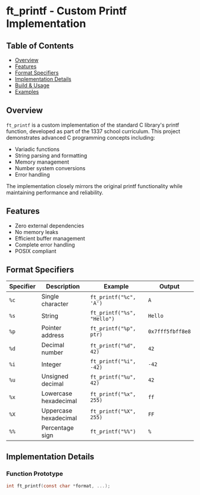 # ft_printf - Custom Printf Implementation

## Table of Contents
- [Overview](#overview)
- [Features](#features)
- [Format Specifiers](#format-specifiers)
- [Implementation Details](#implementation-details)
- [Build & Usage](#build--usage)
- [Examples](#examples)

## Overview

`ft_printf` is a custom implementation of the standard C library's printf function, developed as part of the 1337 school curriculum. This project demonstrates advanced C programming concepts including:

- Variadic functions
- String parsing and formatting
- Memory management
- Number system conversions
- Error handling

The implementation closely mirrors the original printf functionality while maintaining performance and reliability.

## Features

- Zero external dependencies
- No memory leaks
- Efficient buffer management
- Complete error handling
- POSIX compliant

## Format Specifiers

| Specifier | Description | Example | Output |
|-----------|-------------|---------|---------|
| `%c` | Single character | `ft_printf("%c", 'A')` | `A` |
| `%s` | String | `ft_printf("%s", "Hello")` | `Hello` |
| `%p` | Pointer address | `ft_printf("%p", ptr)` | `0x7fff5fbff8e8` |
| `%d` | Decimal number | `ft_printf("%d", 42)` | `42` |
| `%i` | Integer | `ft_printf("%i", -42)` | `-42` |
| `%u` | Unsigned decimal | `ft_printf("%u", 42)` | `42` |
| `%x` | Lowercase hexadecimal | `ft_printf("%x", 255)` | `ff` |
| `%X` | Uppercase hexadecimal | `ft_printf("%X", 255)` | `FF` |
| `%%` | Percentage sign | `ft_printf("%%")` | `%` |

## Implementation Details

### Function Prototype
```c
int ft_printf(const char *format, ...);
